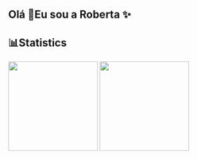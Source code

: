 ## Olá 👋Eu sou a Roberta ✨

## 📊Statistics
<div> 
<img height="180em" src="https://github-readme-stats.vercel.app/api?username=roberta-silva&show_icons=true&theme=dark">
<img height="180em" src="https://github-readme-stats.vercel.app/api/top-langs/?username=roberta-silva&layout=compact&theme=dark">
</div>

